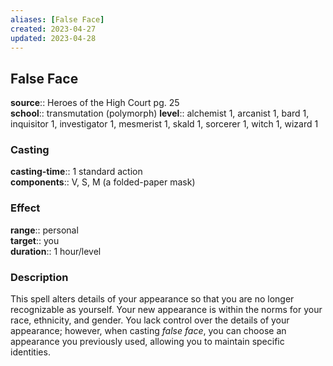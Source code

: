 ```yaml
---
aliases: [False Face]
created: 2023-04-27
updated: 2023-04-28
---
```


## False Face

**source**:: Heroes of the High Court pg. 25  
**school**:: transmutation (polymorph)
**level**:: alchemist 1, arcanist 1, bard 1, inquisitor 1, investigator 1, mesmerist 1, skald 1, sorcerer 1, witch 1, wizard 1

### Casting

**casting-time**:: 1 standard action  
**components**:: V, S, M (a folded-paper mask)

### Effect

**range**:: personal  
**target**:: you  
**duration**:: 1 hour/level

### Description

This spell alters details of your appearance so that you are no longer recognizable as yourself. Your new appearance is within the norms for your race, ethnicity, and gender. You lack control over the details of your appearance; however, when casting *false face*, you can choose an appearance you previously used, allowing you to maintain specific identities.
